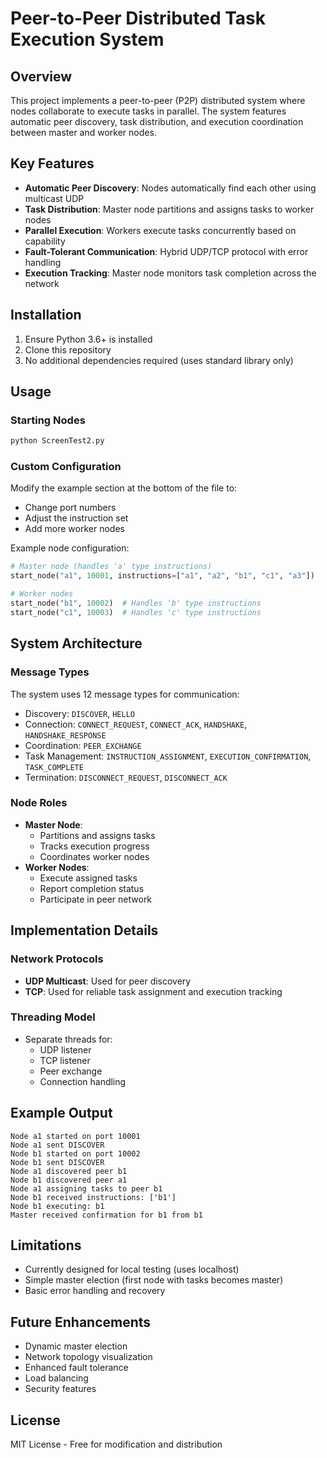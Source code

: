 # Peer-to-Peer Distributed Task Execution System

## Overview
This project implements a peer-to-peer (P2P) distributed system where nodes collaborate to execute tasks in parallel. The system features automatic peer discovery, task distribution, and execution coordination between master and worker nodes.

## Key Features
- **Automatic Peer Discovery**: Nodes automatically find each other using multicast UDP
- **Task Distribution**: Master node partitions and assigns tasks to worker nodes
- **Parallel Execution**: Workers execute tasks concurrently based on capability
- **Fault-Tolerant Communication**: Hybrid UDP/TCP protocol with error handling
- **Execution Tracking**: Master node monitors task completion across the network

## Installation
1. Ensure Python 3.6+ is installed
2. Clone this repository
3. No additional dependencies required (uses standard library only)

## Usage

### Starting Nodes
```python
python ScreenTest2.py
```

### Custom Configuration
Modify the example section at the bottom of the file to:
- Change port numbers
- Adjust the instruction set
- Add more worker nodes

Example node configuration:
```python
# Master node (handles 'a' type instructions)
start_node("a1", 10001, instructions=["a1", "a2", "b1", "c1", "a3"])

# Worker nodes
start_node("b1", 10002)  # Handles 'b' type instructions
start_node("c1", 10003)  # Handles 'c' type instructions
```

## System Architecture

### Message Types
The system uses 12 message types for communication:
- Discovery: `DISCOVER`, `HELLO`
- Connection: `CONNECT_REQUEST`, `CONNECT_ACK`, `HANDSHAKE`, `HANDSHAKE_RESPONSE`
- Coordination: `PEER_EXCHANGE`
- Task Management: `INSTRUCTION_ASSIGNMENT`, `EXECUTION_CONFIRMATION`, `TASK_COMPLETE`
- Termination: `DISCONNECT_REQUEST`, `DISCONNECT_ACK`

### Node Roles
- **Master Node**: 
  - Partitions and assigns tasks
  - Tracks execution progress
  - Coordinates worker nodes
- **Worker Nodes**: 
  - Execute assigned tasks
  - Report completion status
  - Participate in peer network

## Implementation Details

### Network Protocols
- **UDP Multicast**: Used for peer discovery
- **TCP**: Used for reliable task assignment and execution tracking

### Threading Model
- Separate threads for:
  - UDP listener
  - TCP listener
  - Peer exchange
  - Connection handling

## Example Output
```
Node a1 started on port 10001
Node a1 sent DISCOVER
Node b1 started on port 10002
Node b1 sent DISCOVER
Node a1 discovered peer b1
Node b1 discovered peer a1
Node a1 assigning tasks to peer b1
Node b1 received instructions: ['b1']
Node b1 executing: b1
Master received confirmation for b1 from b1
```

## Limitations
- Currently designed for local testing (uses localhost)
- Simple master election (first node with tasks becomes master)
- Basic error handling and recovery

## Future Enhancements
- Dynamic master election
- Network topology visualization
- Enhanced fault tolerance
- Load balancing
- Security features

## License
MIT License - Free for modification and distribution
